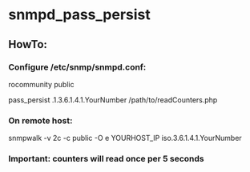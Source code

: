 # snmpd_pass_persist

## HowTo:

### Configure /etc/snmp/snmpd.conf:

 rocommunity public
 
 pass_persist .1.3.6.1.4.1.YourNumber /path/to/readCounters.php
 
### On remote host:

snmpwalk -v 2c -c public -O e YOURHOST_IP iso.3.6.1.4.1.YourNumber

### Important: counters will read once per 5 seconds
